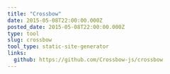 ```yaml
---
title: "Crossbow"
date: 2015-05-08T22:00:00.000Z
posted_date: 2015-05-08T22:00:00.000Z
type: tool
slug: crossbow
tool_type: static-site-generator
links:
  github: https://github.com/Crossbow-js/crossbow
---
```






